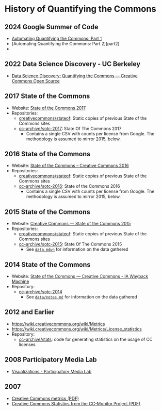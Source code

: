 # History of Quantifying the Commons

[stateof]: https://github.com/creativecommons/stateof

## 2024 Google Summer of Code

- [Automating Quantifying the Commons: Part 1][part1]
- [Automating Quantifying the Commons: Part 2][part2]
- [Documentation]: [doc]

[part1]: https://opensource.creativecommons.org/blog/entries/2024-07-10-automating-quantifying/
[doc]: https://unmarred-gym-686.notion.site/Automating-Quantifying-the-Commons-Documentation-441056ae02364d8a9a51d5e820401db5?pvs=74



## 2022 Data Science Discovery - UC Berkeley

- [Data Science Discovery: Quantifying the Commons — Creative Commons Open
  Source][dsdblog]

[dsdblog]: https://opensource.creativecommons.org/blog/entries/2022-12-07-berkeley-quantifying/


## 2017 State of the Commons

- Website: [State of the Commons 2017][state2017]
- Repositories:
  - [creativecommons/stateof][stateof]: Static copies of previous State of the
    Commons sites
  - [cc-archive/sotc-2017][repo-2017]: State Of The Commons 2017
    - Contains a single CSV with counts per license from Google. The
      methodology is assumed to mirror 2015, below.

[state2017]: https://stateof.creativecommons.org/
[repo-2017]: https://github.com/cc-archive/sotc-2017


## 2016 State of the Commons

- Website: [State of the Commons – Creative Commons 2016][state2016]
- Repositories:
  - [creativecommons/stateof][stateof]: Static copies of previous State of the
    Commons sites
  - [cc-archive/sotc-2016][repo-2016]: State of the Commons 2016
    - Contains a single CSV with counts per license from Google. The
      methodology is assumed to mirror 2015, below.

[state2016]: https://stateof.creativecommons.org/2016/
[repo-2016]: https://github.com/cc-archive/sotc-2016


## 2015 State of the Commons

- Website: [Creative Commons — State of the Commons 2015][state2015]
- Repositories:
  - [creativecommons/stateof][stateof]: Static copies of previous State of the
    Commons sites
  - [cc-archive/sotc-2015][repo-2015]: State Of The Commons 2015
    - See [`data.mdwn`][datamdwn] for information on the data gathered

[state2015]: https://stateof.creativecommons.org/2015/
[repo-2015]: https://github.com/cc-archive/sotc-2015
[datamdwn]: https://github.com/cc-archive/sotc-2015/blob/main/data.mdwn


## 2014 State of the Commons

- Website: [State of the Commons — Creative Commons - IA Wayback
  Machine][state2014]
- Repository:
  - [cc-archive/sotc-2014](https://github.com/cc-archive/sotc-2014)
    - See [`data/notes.md`][notes2014] for information on the data gathered

[state2014]: https://web.archive.org/web/20141121162907/https://stateof.creativecommons.org/
[notes2014]: https://github.com/cc-archive/sotc-2014/blob/main/data/notes.md


## 2012 and Earlier

- https://wiki.creativecommons.org/wiki/Metrics
- https://wiki.creativecommons.org/wiki/Metrics/License_statistics
- Repository:
  - [cc-archive/stats][repo-stats]: code for generating statistics on the usage
    of CC licenses

[repo-stats]: https://github.com/cc-archive/stats


## 2008 Participatory Media Lab

- [Visualizations - Participatory Media Lab][pmlviz]

[pmlviz]: http://pml.wikidot.com/visualizations


## 2007

- [Creative Commons metrics (PDF)][cc2007pdf]
- [Creative Commons Statistics from the CC-Monitor Project
  (PDF)][ccmonitor2007pdf]

[cc2007pdf]: https://wiki.creativecommons.org/images/f/f0/Cc-stats-20070614.pdf
[ccmonitor2007pdf]: https://wiki.creativecommons.org/images/7/71/Statistics-from-the-CC-Monitor-project_eng.pdf
